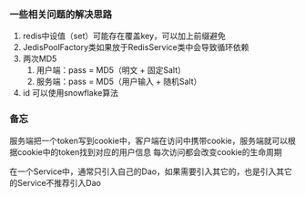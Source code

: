 ### 一些相关问题的解决思路

1. redis中设值（set）可能存在覆盖key，可以加上前缀避免
2. JedisPoolFactory类如果放于RedisService类中会导致循环依赖
3. 两次MD5
   1. 用户端：pass = MD5（明文 + 固定Salt）
   2. 服务端：pass = MD5（用户输入 + 随机Salt）
4. id 可以使用snowflake算法

### 备忘
服务端把一个token写到cookie中，客户端在访问中携带cookie，服务端就可以根据cookie中的token找到对应的用户信息
每次访问都会改变cookie的生命周期

在一个Service中，通常只引入自己的Dao，如果需要引入其它的，也是引入其它的Service不推荐引入Dao